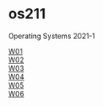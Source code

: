 # os211
Operating Systems 2021-1 

[W01](https://github.com/aladster/os211/blob/master/w01.md)<br>
[W02](https://github.com/aladster/os211/blob/master/w02.md)<br>
[W03](https://github.com/aladster/os211/blob/master/w03.md)<br>
[W04](https://github.com/aladster/os211/blob/master/w04.md)<br>
[W05](https://github.com/aladster/os211/blob/master/w05.md)<br>
[W06](https://github.com/aladster/os211/blob/master/w06.md)<br>
